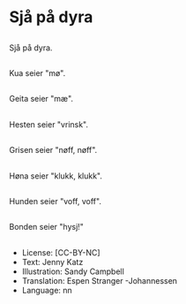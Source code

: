# Sjå på dyra

##
Sjå på dyra.

##
Kua seier "mø".

##
Geita seier "mæ".

##
Hesten seier "vrinsk".

##
Grisen seier "nøff, nøff".

##
Høna seier "klukk, klukk".

##
Hunden seier "voff, voff".

##
Bonden seier "hysj!"

##
* License: [CC-BY-NC]
* Text: Jenny Katz
* Illustration: Sandy Campbell
* Translation: Espen Stranger
-Johannessen
* Language: nn
